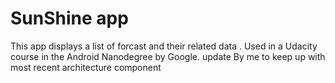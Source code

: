 SunShine app
===================================

This app displays a list of forcast and their related data .
Used in a Udacity course in the Android Nanodegree by Google.
update By me to keep up with most recent architecture component
